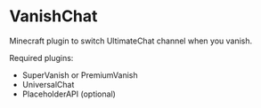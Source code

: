 # VanishChat

Minecraft plugin to switch UltimateChat channel when you vanish.

Required plugins:

- SuperVanish or PremiumVanish
- UniversalChat
- PlaceholderAPI (optional)
